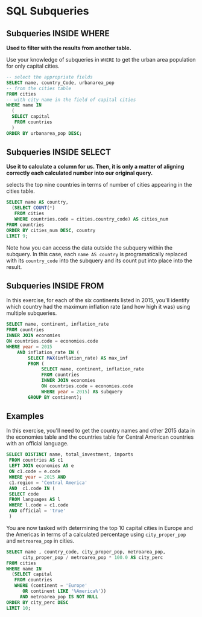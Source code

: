 # SQL Subqueries

## Subqueries INSIDE WHERE

**Used to filter with the results from another table.**

Use your knowledge of subqueries in `WHERE` to get the urban area population for only capital cities.

```sql
-- select the appropriate fields
SELECT name, country_Code, urbanarea_pop
-- from the cities table
FROM cities
-- with city name in the field of capital cities
WHERE name IN
  (
  SELECT capital
   FROM countries
  )
ORDER BY urbanarea_pop DESC;
```

## Subqueries INSIDE SELECT

**Use it to calculate a column for us. Then, it is only a matter of aligning correctly each calculated number into our original query.** 

selects the top nine countries in terms of number of cities appearing in the cities table. 

```sql
SELECT name AS country,
  (SELECT COUNT(*)
   FROM cities
   WHERE countries.code = cities.country_code) AS cities_num
FROM countries
ORDER BY cities_num DESC, country
LIMIT 9;
```
Note how you can access the data outside the subquery within the subquery. In this case, each `name AS country` is programatically replaced with its `country_code` into the subquery and its count put into place into the result. 

## Subqueries INSIDE FROM

In this exercise, for each of the six continents listed in 2015, you'll identify which country had the maximum inflation rate (and how high it was) using multiple subqueries.

```sql
SELECT name, continent, inflation_rate
FROM countries
INNER JOIN economies
ON countries.code = economies.code
WHERE year = 2015
    AND inflation_rate IN (
        SELECT MAX(inflation_rate) AS max_inf
        FROM (
             SELECT name, continent, inflation_rate
             FROM countries
             INNER JOIN economies
             ON countries.code = economies.code
             WHERE year = 2015) AS subquery
        GROUP BY continent);
```

## Examples

In this exercise, you'll need to get the country names and other 2015 data in the economies table and the countries table for Central American countries with an official language.

```sql
SELECT DISTINCT name, total_investment, imports
 FROM countries AS c1
 LEFT JOIN economies AS e
 ON c1.code = e.code
 WHERE year = 2015 AND 
 c1.region = 'Central America'
 AND  c1.code IN (
 SELECT code
 FROM languages AS l
 WHERE l.code = c1.code
 AND official = 'true'
 )
```
You are now tasked with determining the top 10 capital cities in Europe and the Americas in terms of a calculated percentage using `city_proper_pop` and `metroarea_pop` in cities.

```sql
SELECT name , country_code, city_proper_pop, metroarea_pop,  
      city_proper_pop / metroarea_pop * 100.0 AS city_perc
FROM cities
WHERE name IN
  (SELECT capital
   FROM countries
   WHERE (continent = 'Europe'
      OR continent LIKE '%America%'))
     AND metroarea_pop IS NOT NULL
ORDER BY city_perc DESC
LIMIT 10;
```
